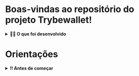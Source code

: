 # Boas-vindas ao repositório do projeto Trybewallet!

<details>
  <summary><strong>👨‍💻 O que foi desenvolvido</strong></summary><br />

  Neste projeto, desenvolvi uma carteira de controle de gastos com conversor de moedas. Ao utilizar essa aplicação, a pessoa usuária deverá ser capaz de:

  - Adicionar, remover e editar um gasto.
  - Visualizar sua tabela de gastos.
  - Visualizar o total de gastos convertidos para uma moeda de sua escolha.
</details>

# Orientações

<details>
  <summary><strong>‼️ Antes de começar</strong></summary><br />

  1. Clone o repositório

  - Use o comando: `git clone git@github.com:tryber/sd-0x-project-trybewallet.git`.
  - Entre na pasta do repositório que você acabou de clonar:
    - `cd sd-0x-project-trybewallet`

  2. Instale as dependências

  - `npm install`.
  
  3. Inicie a aplicação

  - Verifique se você está na branch `master`.
    - `npm run dev`
</details>
